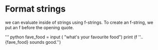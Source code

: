 
# Format strings
we can evaluate inside of strings using f-strings.
To create an f-string, we put an f before the opening quote.

''' python
fave_food = input ( "what's your favourite food")
print (f ''.. {fave_food} sounds good.'')


